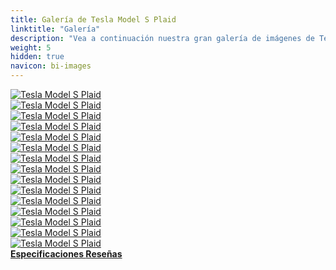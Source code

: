 ```yaml
---
title: Galería de Tesla Model S Plaid
linktitle: "Galería"
description: "Vea a continuación nuestra gran galería de imágenes de Tesla Model S Plaid. Haga clic en las imágenes para versiones en alta resolución."
weight: 5
hidden: true
navicon: bi-images
---
```

<!-- markdownlint-disable MD033 -->
<div class="row" id ="my-gallery">
	<div class="pswp-grid-item col-6 col-md-4">
		<a href="https://media.evkx.net/multimedia/models/tesla/model_s/model_s_plaid/exterior_1.jpg"
data-pswp-src="https://media.evkx.net/multimedia/models/tesla/model_s/model_s_plaid/exterior_1.jpg"
data-pswp-width="3000"
data-pswp-height="2250" 
target="_blank">
			<img src="https://media.evkx.net/multimedia/models/tesla/model_s/model_s_plaid/exterior_1_xst.jpg" alt="Tesla Model S Plaid" class="img-fluid " />
		</a>
	</div>
	<div class="pswp-grid-item col-6 col-md-4">
		<a href="https://media.evkx.net/multimedia/models/tesla/model_s/model_s_plaid/exterior_2.jpg"
data-pswp-src="https://media.evkx.net/multimedia/models/tesla/model_s/model_s_plaid/exterior_2.jpg"
data-pswp-width="3000"
data-pswp-height="2000" 
target="_blank">
			<img src="https://media.evkx.net/multimedia/models/tesla/model_s/model_s_plaid/exterior_2_xst.jpg" alt="Tesla Model S Plaid" class="img-fluid " />
		</a>
	</div>
	<div class="pswp-grid-item col-6 col-md-4">
		<a href="https://media.evkx.net/multimedia/models/tesla/model_s/model_s_plaid/exterior_3.jpg"
data-pswp-src="https://media.evkx.net/multimedia/models/tesla/model_s/model_s_plaid/exterior_3.jpg"
data-pswp-width="3000"
data-pswp-height="2249" 
target="_blank">
			<img src="https://media.evkx.net/multimedia/models/tesla/model_s/model_s_plaid/exterior_3_xst.jpg" alt="Tesla Model S Plaid" class="img-fluid " />
		</a>
	</div>
	<div class="pswp-grid-item col-6 col-md-4">
		<a href="https://media.evkx.net/multimedia/models/tesla/model_s/model_s_plaid/exterior_4.jpg"
data-pswp-src="https://media.evkx.net/multimedia/models/tesla/model_s/model_s_plaid/exterior_4.jpg"
data-pswp-width="3000"
data-pswp-height="2000" 
target="_blank">
			<img src="https://media.evkx.net/multimedia/models/tesla/model_s/model_s_plaid/exterior_4_xst.jpg" alt="Tesla Model S Plaid" class="img-fluid " />
		</a>
	</div>
	<div class="pswp-grid-item col-6 col-md-4">
		<a href="https://media.evkx.net/multimedia/models/tesla/model_s/model_s_plaid/exterior_5.jpg"
data-pswp-src="https://media.evkx.net/multimedia/models/tesla/model_s/model_s_plaid/exterior_5.jpg"
data-pswp-width="3000"
data-pswp-height="2279" 
target="_blank">
			<img src="https://media.evkx.net/multimedia/models/tesla/model_s/model_s_plaid/exterior_5_xst.jpg" alt="Tesla Model S Plaid" class="img-fluid " />
		</a>
	</div>
	<div class="pswp-grid-item col-6 col-md-4">
		<a href="https://media.evkx.net/multimedia/models/tesla/model_s/model_s_plaid/exterior_6.jpg"
data-pswp-src="https://media.evkx.net/multimedia/models/tesla/model_s/model_s_plaid/exterior_6.jpg"
data-pswp-width="3000"
data-pswp-height="2279" 
target="_blank">
			<img src="https://media.evkx.net/multimedia/models/tesla/model_s/model_s_plaid/exterior_6_xst.jpg" alt="Tesla Model S Plaid" class="img-fluid " />
		</a>
	</div>
	<div class="pswp-grid-item col-6 col-md-4">
		<a href="https://media.evkx.net/multimedia/models/tesla/model_s/model_s_plaid/interior_1.jpg"
data-pswp-src="https://media.evkx.net/multimedia/models/tesla/model_s/model_s_plaid/interior_1.jpg"
data-pswp-width="3000"
data-pswp-height="2000" 
target="_blank">
			<img src="https://media.evkx.net/multimedia/models/tesla/model_s/model_s_plaid/interior_1_xst.jpg" alt="Tesla Model S Plaid" class="img-fluid " />
		</a>
	</div>
	<div class="pswp-grid-item col-6 col-md-4">
		<a href="https://media.evkx.net/multimedia/models/tesla/model_s/model_s_plaid/interior_2.jpg"
data-pswp-src="https://media.evkx.net/multimedia/models/tesla/model_s/model_s_plaid/interior_2.jpg"
data-pswp-width="3000"
data-pswp-height="2000" 
target="_blank">
			<img src="https://media.evkx.net/multimedia/models/tesla/model_s/model_s_plaid/interior_2_xst.jpg" alt="Tesla Model S Plaid" class="img-fluid " />
		</a>
	</div>
	<div class="pswp-grid-item col-6 col-md-4">
		<a href="https://media.evkx.net/multimedia/models/tesla/model_s/model_s_plaid/interior_3.jpg"
data-pswp-src="https://media.evkx.net/multimedia/models/tesla/model_s/model_s_plaid/interior_3.jpg"
data-pswp-width="3000"
data-pswp-height="2000" 
target="_blank">
			<img src="https://media.evkx.net/multimedia/models/tesla/model_s/model_s_plaid/interior_3_xst.jpg" alt="Tesla Model S Plaid" class="img-fluid " />
		</a>
	</div>
	<div class="pswp-grid-item col-6 col-md-4">
		<a href="https://media.evkx.net/multimedia/models/tesla/model_s/model_s_plaid/interior_4.jpg"
data-pswp-src="https://media.evkx.net/multimedia/models/tesla/model_s/model_s_plaid/interior_4.jpg"
data-pswp-width="3000"
data-pswp-height="2000" 
target="_blank">
			<img src="https://media.evkx.net/multimedia/models/tesla/model_s/model_s_plaid/interior_4_xst.jpg" alt="Tesla Model S Plaid" class="img-fluid " />
		</a>
	</div>
	<div class="pswp-grid-item col-6 col-md-4">
		<a href="https://media.evkx.net/multimedia/models/tesla/model_s/model_s_plaid/main_1.jpg"
data-pswp-src="https://media.evkx.net/multimedia/models/tesla/model_s/model_s_plaid/main_1.jpg"
data-pswp-width="3000"
data-pswp-height="2250" 
target="_blank">
			<img src="https://media.evkx.net/multimedia/models/tesla/model_s/model_s_plaid/main_1_xst.jpg" alt="Tesla Model S Plaid" class="img-fluid " />
		</a>
	</div>
	<div class="pswp-grid-item col-6 col-md-4">
		<a href="https://media.evkx.net/multimedia/models/tesla/model_s/model_s_plaid/screens_1.jpg"
data-pswp-src="https://media.evkx.net/multimedia/models/tesla/model_s/model_s_plaid/screens_1.jpg"
data-pswp-width="3000"
data-pswp-height="2000" 
target="_blank">
			<img src="https://media.evkx.net/multimedia/models/tesla/model_s/model_s_plaid/screens_1_xst.jpg" alt="Tesla Model S Plaid" class="img-fluid " />
		</a>
	</div>
	<div class="pswp-grid-item col-6 col-md-4">
		<a href="https://media.evkx.net/multimedia/models/tesla/model_s/model_s_plaid/screens_2.jpg"
data-pswp-src="https://media.evkx.net/multimedia/models/tesla/model_s/model_s_plaid/screens_2.jpg"
data-pswp-width="3000"
data-pswp-height="2000" 
target="_blank">
			<img src="https://media.evkx.net/multimedia/models/tesla/model_s/model_s_plaid/screens_2_xst.jpg" alt="Tesla Model S Plaid" class="img-fluid " />
		</a>
	</div>
	<div class="pswp-grid-item col-6 col-md-4">
		<a href="https://media.evkx.net/multimedia/models/tesla/model_s/model_s_plaid/secondrowseats_1.jpg"
data-pswp-src="https://media.evkx.net/multimedia/models/tesla/model_s/model_s_plaid/secondrowseats_1.jpg"
data-pswp-width="3000"
data-pswp-height="2000" 
target="_blank">
			<img src="https://media.evkx.net/multimedia/models/tesla/model_s/model_s_plaid/secondrowseats_1_xst.jpg" alt="Tesla Model S Plaid" class="img-fluid " />
		</a>
	</div>
	<div class="pswp-grid-item col-6 col-md-4">
		<a href="https://media.evkx.net/multimedia/models/tesla/model_s/model_s_plaid/trunk_1.jpg"
data-pswp-src="https://media.evkx.net/multimedia/models/tesla/model_s/model_s_plaid/trunk_1.jpg"
data-pswp-width="3000"
data-pswp-height="2000" 
target="_blank">
			<img src="https://media.evkx.net/multimedia/models/tesla/model_s/model_s_plaid/trunk_1_xst.jpg" alt="Tesla Model S Plaid" class="img-fluid " />
		</a>
	</div>
</div>
<script type="module">
  import PhotoSwipeLightbox from '/js/photoswipe-lightbox.esm.js';
    const lightbox = new PhotoSwipeLightbox({
       gallery: '#my-gallery',
        children: 'a',
        pswpModule: () => import('/js/photoswipe.esm.js')
    });
lightbox.init();
</script>
<div class="mt-3 mb-3">
<a href="../specifications/" class="text-decoration-none text-black">
<strong><i class="bi-arrow-left"></i> Especificaciones </strong>
</a>
<a href="../reviews/" class="text-decoration-none text-black float-end">
<strong>Reseñas <i class="bi-arrow-right"></i></strong>
</a>
</div>

